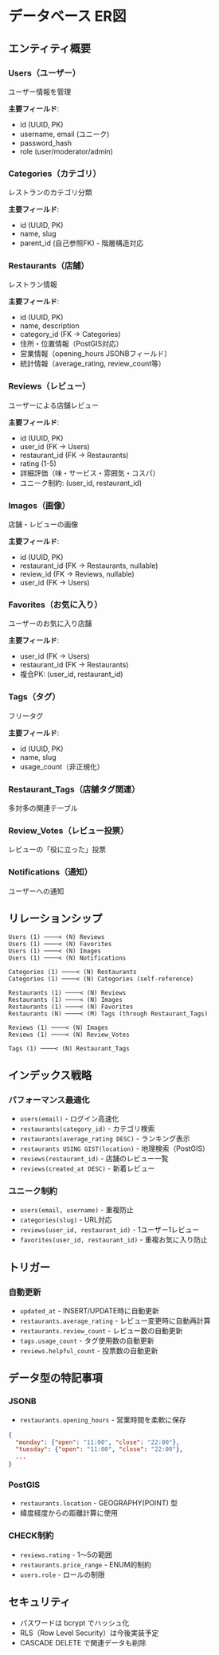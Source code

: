 # データベース ER図

## エンティティ概要

### Users（ユーザー）
ユーザー情報を管理

**主要フィールド**:
- id (UUID, PK)
- username, email (ユニーク)
- password_hash
- role (user/moderator/admin)

### Categories（カテゴリ）
レストランのカテゴリ分類

**主要フィールド**:
- id (UUID, PK)
- name, slug
- parent_id (自己参照FK) - 階層構造対応

### Restaurants（店舗）
レストラン情報

**主要フィールド**:
- id (UUID, PK)
- name, description
- category_id (FK → Categories)
- 住所・位置情報（PostGIS対応）
- 営業情報（opening_hours JSONBフィールド）
- 統計情報（average_rating, review_count等）

### Reviews（レビュー）
ユーザーによる店舗レビュー

**主要フィールド**:
- id (UUID, PK)
- user_id (FK → Users)
- restaurant_id (FK → Restaurants)
- rating (1-5)
- 詳細評価（味・サービス・雰囲気・コスパ）
- ユニーク制約: (user_id, restaurant_id)

### Images（画像）
店舗・レビューの画像

**主要フィールド**:
- id (UUID, PK)
- restaurant_id (FK → Restaurants, nullable)
- review_id (FK → Reviews, nullable)
- user_id (FK → Users)

### Favorites（お気に入り）
ユーザーのお気に入り店舗

**主要フィールド**:
- user_id (FK → Users)
- restaurant_id (FK → Restaurants)
- 複合PK: (user_id, restaurant_id)

### Tags（タグ）
フリータグ

**主要フィールド**:
- id (UUID, PK)
- name, slug
- usage_count（非正規化）

### Restaurant_Tags（店舗タグ関連）
多対多の関連テーブル

### Review_Votes（レビュー投票）
レビューの「役に立った」投票

### Notifications（通知）
ユーザーへの通知

## リレーションシップ

```
Users (1) ────< (N) Reviews
Users (1) ────< (N) Favorites
Users (1) ────< (N) Images
Users (1) ────< (N) Notifications

Categories (1) ────< (N) Restaurants
Categories (1) ────< (N) Categories (self-reference)

Restaurants (1) ────< (N) Reviews
Restaurants (1) ────< (N) Images
Restaurants (1) ────< (N) Favorites
Restaurants (N) ────< (M) Tags (through Restaurant_Tags)

Reviews (1) ────< (N) Images
Reviews (1) ────< (N) Review_Votes

Tags (1) ────< (N) Restaurant_Tags
```

## インデックス戦略

### パフォーマンス最適化
- `users(email)` - ログイン高速化
- `restaurants(category_id)` - カテゴリ検索
- `restaurants(average_rating DESC)` - ランキング表示
- `restaurants USING GIST(location)` - 地理検索（PostGIS）
- `reviews(restaurant_id)` - 店舗のレビュー一覧
- `reviews(created_at DESC)` - 新着レビュー

### ユニーク制約
- `users(email, username)` - 重複防止
- `categories(slug)` - URL対応
- `reviews(user_id, restaurant_id)` - 1ユーザー1レビュー
- `favorites(user_id, restaurant_id)` - 重複お気に入り防止

## トリガー

### 自動更新
- `updated_at` - INSERT/UPDATE時に自動更新
- `restaurants.average_rating` - レビュー変更時に自動再計算
- `restaurants.review_count` - レビュー数の自動更新
- `tags.usage_count` - タグ使用数の自動更新
- `reviews.helpful_count` - 投票数の自動更新

## データ型の特記事項

### JSONB
- `restaurants.opening_hours` - 営業時間を柔軟に保存
```json
{
  "monday": {"open": "11:00", "close": "22:00"},
  "tuesday": {"open": "11:00", "close": "22:00"},
  ...
}
```

### PostGIS
- `restaurants.location` - GEOGRAPHY(POINT) 型
- 緯度経度からの距離計算に使用

### CHECK制約
- `reviews.rating` - 1〜5の範囲
- `restaurants.price_range` - ENUM的制約
- `users.role` - ロールの制限

## セキュリティ

- パスワードは bcrypt でハッシュ化
- RLS（Row Level Security）は今後実装予定
- CASCADE DELETE で関連データも削除
